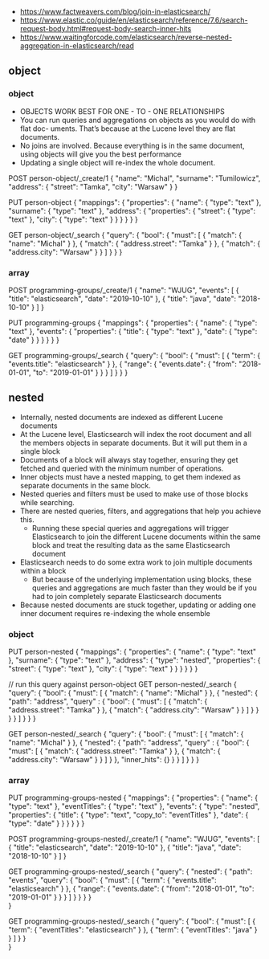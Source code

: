 * https://www.factweavers.com/blog/join-in-elasticsearch/
* https://www.elastic.co/guide/en/elasticsearch/reference/7.6/search-request-body.html#request-body-search-inner-hits
* https://www.waitingforcode.com/elasticsearch/reverse-nested-aggregation-in-elasticsearch/read

## object
### object
* OBJECTS WORK BEST FOR ONE - TO - ONE RELATIONSHIPS
* You can run queries and aggregations on objects as you would do with flat doc-
  uments. That’s because at the Lucene level they are flat documents.
* No joins are involved. Because everything is in the same document, using
  objects will give you the best performance
* Updating a single object will re-index the whole document.

POST person-object/_create/1
{
    "name": "Michal",
    "surname": "Tumilowicz",
    "address": {
        "street": "Tamka",
        "city": "Warsaw"
    }
}

PUT person-object
{
    "mappings": {
        "properties": { 
            "name": { "type": "text" },
            "surname": { "type": "text" },
            "address": { 
                "properties": {
                    "street": { "type": "text" },
                    "city": { "type": "text" }
                }
            }
        }
    }
}

GET person-object/_search
{
    "query": {
        "bool": {
            "must": [
                { "match": { "name": "Michal" } },
                { "match": { "address.street": "Tamka" } },
                { "match": { "address.city": "Warsaw" } }
            ]
        }
    }
}
### array
POST programming-groups/_create/1
{
    "name": "WJUG",
    "events": [
        {
            "title": "elasticsearch",
            "date": "2019-10-10"
        },
        {
            "title": "java",
            "date": "2018-10-10"
        }
    ]
}

PUT programming-groups
{
    "mappings": {
        "properties": { 
            "name": { "type": "text" },
            "events": { 
                "properties": {
                    "title": { "type": "text" },
                    "date": { "type": "date" }
                }
            }
        }
    }
}

GET programming-groups/_search
{
    "query": {
        "bool": {
            "must": [
                {
                    "term": {
                        "events.title": "elasticsearch"
                    }
                },
                {
                    "range": {
                        "events.date": {
                            "from": "2018-01-01",
                            "to": "2019-01-01"
                        }
                    }
                }
            ]
        }
    }
}

## nested
* Internally, nested documents are indexed as different
  Lucene documents
* At the Lucene level, Elasticsearch will index the root document and all the members
  objects in separate documents. But it will put them in a single block
* Documents of a block will always stay together, ensuring they get fetched and queried
  with the minimum number of operations.
* Inner objects must have a nested mapping, to get them indexed as separate
documents in the same block.
* Nested queries and filters must be used to make use of those blocks while
searching.
* There are nested queries,
  filters, and aggregations that help you achieve this. 
  * Running these special queries and
  aggregations will trigger Elasticsearch to join the different Lucene documents within
  the same block and treat the resulting data as the same Elasticsearch document
* Elasticsearch needs to do some extra work to join multiple documents within
  a block
    *  But because of the underlying implementation using blocks, these queries
       and aggregations are much faster than they would be if you had to join completely
       separate Elasticsearch documents
* Because nested documents are
  stuck together, updating or adding one inner document requires re-indexing the
  whole ensemble
### object
PUT person-nested
{
    "mappings": {
        "properties": { 
            "name": { "type": "text" },
            "surname": { "type": "text" },
            "address": {
                "type": "nested",
                "properties": {
                    "street": { "type": "text" },
                    "city": { "type": "text" }
                }
            }
        }
    }
}

// run this query against person-object
GET person-nested/_search
{
    "query": {
        "bool": {
            "must": [
                { "match": { "name": "Michal" } },
                { 
                    "nested": {
                        "path": "address",
                        "query" : {
                            "bool": {
                                "must": [
                                    { "match": { "address.street": "Tamka" } },
                                    { "match": { "address.city": "Warsaw" } }
                                ]
                            }
                        }
                    }
                }
            ]
        }
    }
}

GET person-nested/_search
{
    "query": {
        "bool": {
            "must": [
                { "match": { "name": "Michal" } },
                { 
                    "nested": {
                        "path": "address",
                        "query" : {
                            "bool": {
                                "must": [
                                    { "match": { "address.street": "Tamka" } },
                                    { "match": { "address.city": "Warsaw" } }
                                ]
                            }
                        },
                        "inner_hits": {}
                    }
                }
            ]
        }
    }
}

### array
PUT programming-groups-nested
{
    "mappings": {
        "properties": { 
            "name": { "type": "text" },
            "eventTitles": { "type": "text" },
            "events": {
                "type": "nested",
                "properties": {
                    "title": { 
                        "type": "text",
                        "copy_to": "eventTitles" 
                    },
                    "date": { "type": "date" }
                }
            }
        }
    }
}

POST programming-groups-nested/_create/1
{
    "name": "WJUG",
    "events": [
        {
            "title": "elasticsearch",
            "date": "2019-10-10"
        },
        {
            "title": "java",
            "date": "2018-10-10"
        }
    ]
}

GET programming-groups-nested/_search
{
    "query": {
        "nested": {
            "path": "events",
            "query": {
                "bool": {
                    "must": [
                        {
                            "term": {
                                "events.title": "elasticsearch"
                            }
                        },
                        {
                            "range": {
                                "events.date": {
                                    "from": "2018-01-01",
                                    "to": "2019-01-01"
                                }
                            }
                        }
                    ]
                }
            }
        }
    }   
}

GET programming-groups-nested/_search
{
    "query": {
        "bool": {
            "must": [
                {
                    "term": {
                        "eventTitles": "elasticsearch"
                    }
                },
                {
                    "term": {
                        "eventTitles": "java"
                    }
                }
            ]
        }
    }   
}